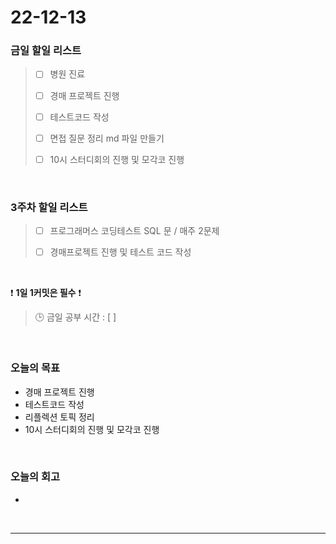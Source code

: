 # 22-12-13

### 금일 할일 리스트
> - [ ]  병원 진료
>
> - [ ]  경매 프로젝트 진행
>
> - [ ]  테스트코드 작성
>
> - [ ]  면접 질문 정리 md 파일 만들기
>
> - [ ]  10시 스터디회의 진행 및 모각코 진행

<br/>

### 3주차 할일 리스트  

> - [ ]  프로그래머스 코딩테스트 SQL 문 / 매주 2문제  
>
> - [ ]  경매프로젝트 진행 및 테스트 코드 작성

<br/>

❗ **1일 1커밋은 필수** ❗
> 🕒 금일 공부 시간 : [  ]
  
<br/>

### 오늘의 목표
- 경매 프로젝트 진행
- 테스트코드 작성
- 리플렉션 토픽 정리
- 10시 스터디회의 진행 및 모각코 진행

<br>

### 오늘의 회고
- 

<br/>

------------  